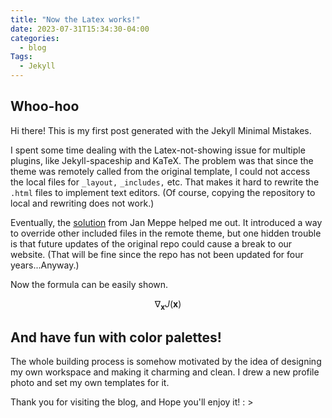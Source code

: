 ```yaml
---
title: "Now the Latex works!"
date: 2023-07-31T15:34:30-04:00
categories:
  - blog
Tags:
  - Jekyll
---
```


## Whoo-hoo

Hi there! This is my first post generated with the Jekyll Minimal Mistakes. 

I spent some time dealing with the Latex-not-showing issue for multiple plugins, like Jekyll-spaceship and KaTeX. The problem was that since the theme was remotely called from the original template, I could not access the local files for `_layout,` `_includes,` etc. That makes it hard to rewrite the `.html` files to implement text editors. (Of course, copying the repository to local and rewriting does not work.) 

Eventually, the [solution](https://www.janmeppe.com/blog/How-to-add-mathjax-to-minimal-mistakes/) from Jan Meppe helped me out. It introduced a way to override other included files in the remote theme, but one hidden trouble is that future updates of the original repo could cause a break to our website. (That will be fine since the repo has not been updated for four years...Anyway.)

Now the formula can be easily shown.

$$ \nabla_\boldsymbol{x} J(\boldsymbol{x}) $$

## And have fun with color palettes!

The whole building process is somehow motivated by the idea of designing my own workspace and making it charming and clean. I drew a new profile photo and set my own templates for it. 

Thank you for visiting the blog, and Hope you'll enjoy it! : >